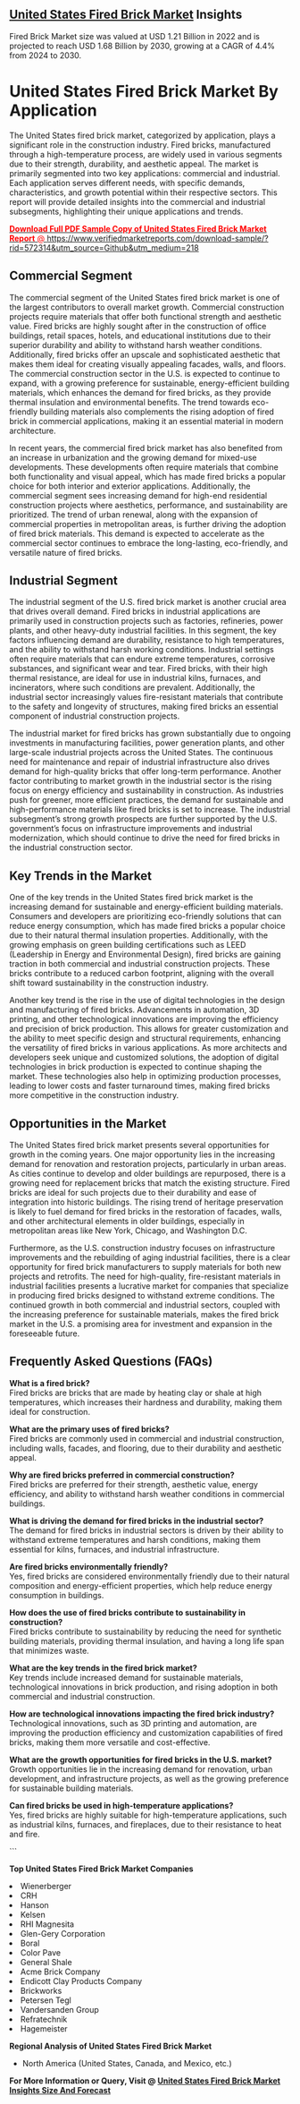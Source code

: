 <h2><a href="https://www.verifiedmarketreports.com/download-sample/?rid=572314&amp;utm_source=Github&amp;utm_medium=218" target="_blank">United States Fired Brick Market</a> Insights</h2><p>Fired Brick Market size was valued at USD 1.21 Billion in 2022 and is projected to reach USD 1.68 Billion by 2030, growing at a CAGR of 4.4% from 2024 to 2030.</p><p> <h1>United States Fired Brick Market By Application</h1> <p>The United States fired brick market, categorized by application, plays a significant role in the construction industry. Fired bricks, manufactured through a high-temperature process, are widely used in various segments due to their strength, durability, and aesthetic appeal. The market is primarily segmented into two key applications: commercial and industrial. Each application serves different needs, with specific demands, characteristics, and growth potential within their respective sectors. This report will provide detailed insights into the commercial and industrial subsegments, highlighting their unique applications and trends. <a href="#"><p><span class=""><span style="color: #ff0000;"><strong>Download Full PDF Sample Copy of United States Fired Brick Market Report</strong> @ </span><a href="https://www.verifiedmarketreports.com/download-sample/?rid=572314&amp;utm_source=Github&amp;utm_medium=218" target="_blank">https://www.verifiedmarketreports.com/download-sample/?rid=572314&amp;utm_source=Github&amp;utm_medium=218</a></span></p></a></p> <h2>Commercial Segment</h2> <p>The commercial segment of the United States fired brick market is one of the largest contributors to overall market growth. Commercial construction projects require materials that offer both functional strength and aesthetic value. Fired bricks are highly sought after in the construction of office buildings, retail spaces, hotels, and educational institutions due to their superior durability and ability to withstand harsh weather conditions. Additionally, fired bricks offer an upscale and sophisticated aesthetic that makes them ideal for creating visually appealing facades, walls, and floors. The commercial construction sector in the U.S. is expected to continue to expand, with a growing preference for sustainable, energy-efficient building materials, which enhances the demand for fired bricks, as they provide thermal insulation and environmental benefits. The trend towards eco-friendly building materials also complements the rising adoption of fired brick in commercial applications, making it an essential material in modern architecture.</p> <p>In recent years, the commercial fired brick market has also benefited from an increase in urbanization and the growing demand for mixed-use developments. These developments often require materials that combine both functionality and visual appeal, which has made fired bricks a popular choice for both interior and exterior applications. Additionally, the commercial segment sees increasing demand for high-end residential construction projects where aesthetics, performance, and sustainability are prioritized. The trend of urban renewal, along with the expansion of commercial properties in metropolitan areas, is further driving the adoption of fired brick materials. This demand is expected to accelerate as the commercial sector continues to embrace the long-lasting, eco-friendly, and versatile nature of fired bricks.</p> <h2>Industrial Segment</h2> <p>The industrial segment of the U.S. fired brick market is another crucial area that drives overall demand. Fired bricks in industrial applications are primarily used in construction projects such as factories, refineries, power plants, and other heavy-duty industrial facilities. In this segment, the key factors influencing demand are durability, resistance to high temperatures, and the ability to withstand harsh working conditions. Industrial settings often require materials that can endure extreme temperatures, corrosive substances, and significant wear and tear. Fired bricks, with their high thermal resistance, are ideal for use in industrial kilns, furnaces, and incinerators, where such conditions are prevalent. Additionally, the industrial sector increasingly values fire-resistant materials that contribute to the safety and longevity of structures, making fired bricks an essential component of industrial construction projects.</p> <p>The industrial market for fired bricks has grown substantially due to ongoing investments in manufacturing facilities, power generation plants, and other large-scale industrial projects across the United States. The continuous need for maintenance and repair of industrial infrastructure also drives demand for high-quality bricks that offer long-term performance. Another factor contributing to market growth in the industrial sector is the rising focus on energy efficiency and sustainability in construction. As industries push for greener, more efficient practices, the demand for sustainable and high-performance materials like fired bricks is set to increase. The industrial subsegment’s strong growth prospects are further supported by the U.S. government’s focus on infrastructure improvements and industrial modernization, which should continue to drive the need for fired bricks in the industrial construction sector.</p> <h2>Key Trends in the Market</h2> <p>One of the key trends in the United States fired brick market is the increasing demand for sustainable and energy-efficient building materials. Consumers and developers are prioritizing eco-friendly solutions that can reduce energy consumption, which has made fired bricks a popular choice due to their natural thermal insulation properties. Additionally, with the growing emphasis on green building certifications such as LEED (Leadership in Energy and Environmental Design), fired bricks are gaining traction in both commercial and industrial construction projects. These bricks contribute to a reduced carbon footprint, aligning with the overall shift toward sustainability in the construction industry.</p> <p>Another key trend is the rise in the use of digital technologies in the design and manufacturing of fired bricks. Advancements in automation, 3D printing, and other technological innovations are improving the efficiency and precision of brick production. This allows for greater customization and the ability to meet specific design and structural requirements, enhancing the versatility of fired bricks in various applications. As more architects and developers seek unique and customized solutions, the adoption of digital technologies in brick production is expected to continue shaping the market. These technologies also help in optimizing production processes, leading to lower costs and faster turnaround times, making fired bricks more competitive in the construction industry.</p> <h2>Opportunities in the Market</h2> <p>The United States fired brick market presents several opportunities for growth in the coming years. One major opportunity lies in the increasing demand for renovation and restoration projects, particularly in urban areas. As cities continue to develop and older buildings are repurposed, there is a growing need for replacement bricks that match the existing structure. Fired bricks are ideal for such projects due to their durability and ease of integration into historic buildings. The rising trend of heritage preservation is likely to fuel demand for fired bricks in the restoration of facades, walls, and other architectural elements in older buildings, especially in metropolitan areas like New York, Chicago, and Washington D.C.</p> <p>Furthermore, as the U.S. construction industry focuses on infrastructure improvements and the rebuilding of aging industrial facilities, there is a clear opportunity for fired brick manufacturers to supply materials for both new projects and retrofits. The need for high-quality, fire-resistant materials in industrial facilities presents a lucrative market for companies that specialize in producing fired bricks designed to withstand extreme conditions. The continued growth in both commercial and industrial sectors, coupled with the increasing preference for sustainable materials, makes the fired brick market in the U.S. a promising area for investment and expansion in the foreseeable future.</p> <h2>Frequently Asked Questions (FAQs)</h2> <p><b>What is a fired brick?</b><br>Fired bricks are bricks that are made by heating clay or shale at high temperatures, which increases their hardness and durability, making them ideal for construction.</p> <p><b>What are the primary uses of fired bricks?</b><br>Fired bricks are commonly used in commercial and industrial construction, including walls, facades, and flooring, due to their durability and aesthetic appeal.</p> <p><b>Why are fired bricks preferred in commercial construction?</b><br>Fired bricks are preferred for their strength, aesthetic value, energy efficiency, and ability to withstand harsh weather conditions in commercial buildings.</p> <p><b>What is driving the demand for fired bricks in the industrial sector?</b><br>The demand for fired bricks in industrial sectors is driven by their ability to withstand extreme temperatures and harsh conditions, making them essential for kilns, furnaces, and industrial infrastructure.</p> <p><b>Are fired bricks environmentally friendly?</b><br>Yes, fired bricks are considered environmentally friendly due to their natural composition and energy-efficient properties, which help reduce energy consumption in buildings.</p> <p><b>How does the use of fired bricks contribute to sustainability in construction?</b><br>Fired bricks contribute to sustainability by reducing the need for synthetic building materials, providing thermal insulation, and having a long life span that minimizes waste.</p> <p><b>What are the key trends in the fired brick market?</b><br>Key trends include increased demand for sustainable materials, technological innovations in brick production, and rising adoption in both commercial and industrial construction.</p> <p><b>How are technological innovations impacting the fired brick industry?</b><br>Technological innovations, such as 3D printing and automation, are improving the production efficiency and customization capabilities of fired bricks, making them more versatile and cost-effective.</p> <p><b>What are the growth opportunities for fired bricks in the U.S. market?</b><br>Growth opportunities lie in the increasing demand for renovation, urban development, and infrastructure projects, as well as the growing preference for sustainable building materials.</p> <p><b>Can fired bricks be used in high-temperature applications?</b><br>Yes, fired bricks are highly suitable for high-temperature applications, such as industrial kilns, furnaces, and fireplaces, due to their resistance to heat and fire.</p> ```</p><p><strong>Top United States Fired Brick Market Companies</strong></p><div data-test-id=""><p><li>Wienerberger</li><li> CRH</li><li> Hanson</li><li> Kelsen</li><li> RHI Magnesita</li><li> Glen-Gery Corporation</li><li> Boral</li><li> Color Pave</li><li> General Shale</li><li> Acme Brick Company</li><li> Endicott Clay Products Company</li><li> Brickworks</li><li> Petersen Tegl</li><li> Vandersanden Group</li><li> Refratechnik</li><li> Hagemeister</li></p><div><strong>Regional Analysis of&nbsp;United States Fired Brick Market</strong></div><ul><li dir="ltr"><p dir="ltr">North America&nbsp;(United States, Canada, and Mexico, etc.)</p></li></ul><p><strong>For More Information or Query, Visit @&nbsp;</strong><strong><a href="https://www.verifiedmarketreports.com/product/fired-brick-market/?utm_source=Github&amp;utm_medium=218" target="_blank">United States Fired Brick Market Insights Size And Forecast</a></strong></p></div>
